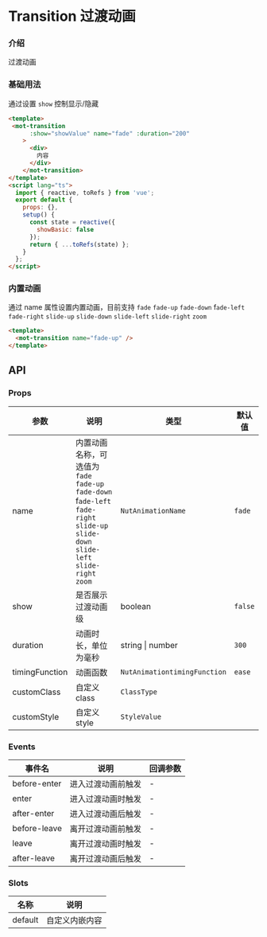 # Transition 过渡动画

### 介绍

过渡动画

### 基础用法

通过设置 `show` 控制显示/隐藏

```html
<template>
 <mot-transition
      :show="showValue" name="fade" :duration="200" 
    >
      <div>
        内容
      </div>
    </mot-transition>
</template>
<script lang="ts">
  import { reactive, toRefs } from 'vue';
  export default {
    props: {},
    setup() {
      const state = reactive({
        showBasic: false
      });
      return { ...toRefs(state) };
    }
  };
</script>
```

### 内置动画

通过 name 属性设置内置动画，目前支持 `fade` `fade-up` `fade-down` f`ade-left` `fade-right` `slide-up` `slide-down` `slide-left` `slide-right` `zoom`

```html
<template>
  <mot-transition name="fade-up" />
</template>
```

## API
>
### Props

| 参数           | 说明                                                                                                                                   | 类型                         | 默认值  |
| -------------- | -------------------------------------------------------------------------------------------------------------------------------------- | ---------------------------- | ------- |
| name           | 内置动画名称，可选值为 `fade` `fade-up` `fade-down` f`ade-left` `fade-right` `slide-up` `slide-down` `slide-left` `slide-right` `zoom` | `NutAnimationName`           | `fade`  |
| show           | 是否展示过渡动画级                                                                                                                     | boolean                      | `false` |
| duration       | 动画时长，单位为毫秒                                                                                                                   | string \| number             | `300`   |
| timingFunction | 动画函数                                                                                                                               | `NutAnimationtimingFunction` | `ease`  |
| customClass    | 自定义class                                                                                                                            | `ClassType`                  |         |
| customStyle    | 自定义style                                                                                                                            | `StyleValue`                 |         |

### Events

| 事件名       | 说明               | 回调参数 |
| ------------ | ------------------ | -------- |
| before-enter | 进入过渡动画前触发 | -        |
| enter        | 进入过渡动画时触发 | -        |
| after-enter  | 进入过渡动画后触发 | -        |
| before-leave | 离开过渡动画前触发 | -        |
| leave        | 离开过渡动画时触发 | -        |
| after-leave  | 离开过渡动画后触发 | -        |

### Slots

| 名称    | 说明           |
| ------- | -------------- |
| default | 自定义内嵌内容 |

